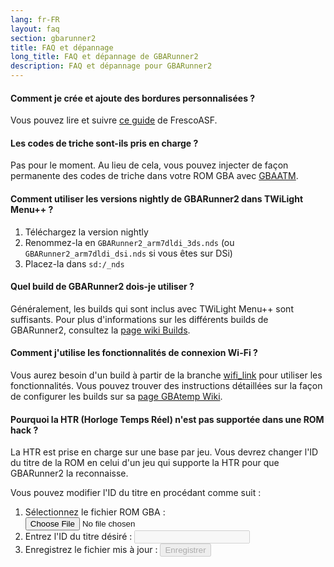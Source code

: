 ```yaml
---
lang: fr-FR
layout: faq
section: gbarunner2
title: FAQ et dépannage
long_title: FAQ et dépannage de GBARunner2
description: FAQ et dépannage pour GBARunner2
---
```


#### Comment je crée et ajoute des bordures personnalisées ?
Vous pouvez lire et suivre [ce guide](https://docs.google.com/document/d/1owjiW-1fHEbokrkK2ZuPFjR2-N9s1dXCCAM3ghWRtxk/edit?usp=sharing) de FrescoASF.

#### Les codes de triche sont-ils pris en charge ?
Pas pour le moment. Au lieu de cela, vous pouvez injecter de façon permanente des codes de triche dans votre ROM GBA avec [GBAATM](https://gbatemp.net/threads/gba-auto-trainer-maker-gbaatm.99334/).

#### Comment utiliser les versions nightly de GBARunner2 dans TWiLight Menu++ ?
1. Téléchargez la version nightly
1. Renommez-la en `GBARunner2_arm7dldi_3ds.nds` (ou `GBARunner2_arm7dldi_dsi.nds` si vous êtes sur DSi)
1. Placez-la dans `sd:/_nds`

#### Quel build de GBARunner2 dois-je utiliser ?
Généralement, les builds qui sont inclus avec TWiLight Menu++ sont suffisants. Pour plus d'informations sur les différents builds de GBARunner2, consultez la [page wiki Builds](https://wiki.ds-homebrew.com/gbarunner2/builds).

#### Comment j'utilise les fonctionnalités de connexion Wi-Fi ?
Vous aurez besoin d'un build à partir de la branche [wifi_link](https://github.com/Gericom/GBARunner2/tree/wifi_link) pour utiliser les fonctionnalités. Vous pouvez trouver des instructions détaillées sur la façon de configurer les builds sur sa [page GBAtemp Wiki](https://wiki.gbatemp.net/wiki/GBARunner2/Link).

#### Pourquoi la HTR (Horloge Temps Réel) n'est pas supportée dans une ROM hack ?
La HTR est prise en charge sur une base par jeu. Vous devrez changer l'ID du titre de la ROM en celui d'un jeu qui supporte la HTR pour que GBARunner2 la reconnaisse.

Vous pouvez modifier l'ID du titre en procédant comme suit :
1. <label for="file-input" class="form-label">Sélectionnez le fichier ROM GBA :</label> <input id="file-input" class="form-control mb-2" type="file" onchange="loadRom(this.files[0])" />
1. <label for="file-input" class="form-label">Entrez l'ID du titre désiré :</label> <input id="tid-input" class="form-control mb-2" type="text" maxlength="4" onchange="updateTid(this.value)" disabled />
1. <label for="file-input" class="form-label">Enregistrez le fichier mis à jour :</label> <input id="save" class="btn btn-secondary" type="button" value="Enregistrer" onclick="save()" disabled />

<script src="/assets/js/change-gba-tid.js"></script>
